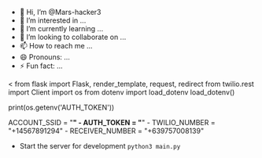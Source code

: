 - 👋 Hi, I’m @Mars-hacker3
- 👀 I’m interested in ...
- 🌱 I’m currently learning ...
- 💞️ I’m looking to collaborate on ...
- 📫 How to reach me ...
- 😄 Pronouns: ...
- ⚡ Fun fact: ...

<<!---
Mars-hacker3/Mars-hacker3 is a ✨ special ✨ repository because its `README.md` (this file) appears on your GitHub profile.
You can click the Preview link to take a look at your changes.
--->
from flask import Flask, render_template, request, redirect
from twilio.rest import Client
import os
from dotenv import load_dotenv
load_dotenv()

print(os.getenv('AUTH_TOKEN'))

ACCOUNT_SSID = "********************************"
    - AUTH_TOKEN = "********************************"
    - TWILIO_NUMBER = "+14567891294"
    - RECEIVER_NUMBER = "+639757008139"
- Start the server for development `python3 main.py`

